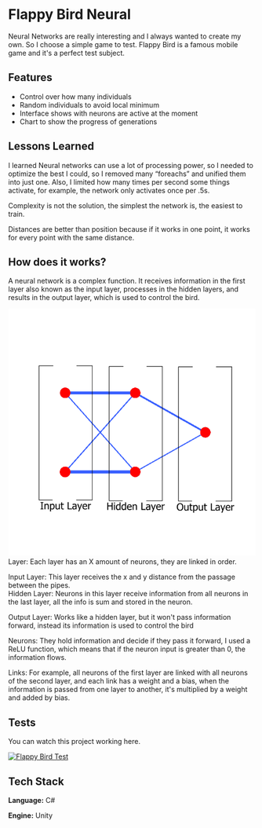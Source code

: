 
# Flappy Bird Neural

Neural Networks are really interesting and I always wanted to create my own. So I choose a simple game to test. Flappy Bird is a famous mobile game and it's a perfect test subject.
## Features

- Control over how many individuals
- Random individuals to avoid local minimum
- Interface shows with neurons are active at the moment
- Chart to show the progress of generations

## Lessons Learned

I learned Neural networks can use a lot of processing power, so I needed to optimize the best I could, so I removed many “foreachs” and unified them into just one. Also, I limited how many times per second some things activate, for example, the network only activates once per .5s.  

Complexity is not the solution, the simplest the network is, the easiest to train.  

Distances are better than position because if it works in one point, it works for every point with the same distance.

## How does it works?

A neural network is a complex function. It receives information in the first layer also known as the input layer, processes in the hidden layers, and results in the output layer, which is used to control the bird.  

[![Layer](Assets/Sprites/layer.png)](https://imgur.com/a/6SIQBqp)
Layer: Each layer has an X amount of neurons, they are linked in order.  

Input Layer: This layer receives the x and y distance from the passage between the pipes.  
Hidden Layer: Neurons in this layer receive information from all neurons in the last layer, all the info is sum and stored in the neuron.  

Output Layer: Works like a hidden layer, but it won't pass information forward, instead its information is used to control the bird  

Neurons: They hold information and decide if they pass it forward, I used a ReLU function, which means that if the neuron input is greater than 0, the information flows.   

Links: For example, all neurons of the first layer are linked with all neurons of the second layer, and each link has a weight and a bias, when the information is passed from one layer to another, it's multiplied by a weight and added by bias.  

## Tests

You can watch this project working here.

[![Flappy Bird Test](http://img.youtube.com/vi/p15tzfX17ig/0.jpg)](https://youtu.be/p15tzfX17ig "Flappy Bird Test")
## Tech Stack

**Language:** C#

**Engine:** Unity

